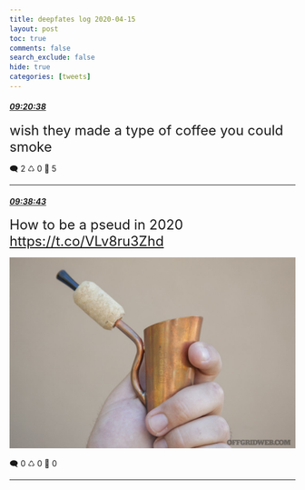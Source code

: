 ```yaml
---
title: deepfates log 2020-04-15
layout: post
toc: true
comments: false
search_exclude: false
hide: true
categories: [tweets]
---
```



#### <a href = "https://twitter.com/deepfates/status/1250443923840880642">*09:20:38*</a>

<font size="5">wish they made a type of coffee you could smoke</font>



🗨️ 2 ♺ 0 🤍  5   

---
    
#### <a href = "https://twitter.com/deepfates/status/1250448476770459648">*09:38:43*</a>

<font size="5">How to be a pseud in 2020  https://t.co/VLv8ru3Zhd</font>

![image from twitter](/images/from_twitter/EVp8MuaUEAASBrT.jpg)


🗨️ 0 ♺ 0 🤍  0   

---
    
            

